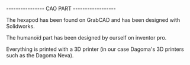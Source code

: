 ---------------- CAO PART ------------------

The hexapod has been found on GrabCAD and has been designed with Solidworks.

The humanoïd part has been designed by ourself on inventor pro.

Everything is printed with a 3D printer (in our case Dagoma's 3D printers such as the Dagoma Neva).